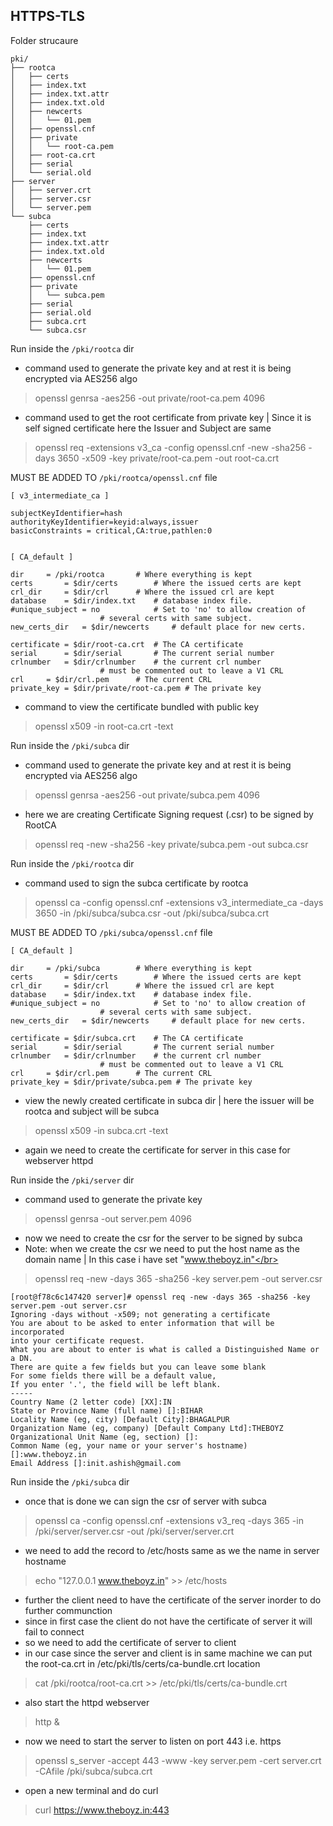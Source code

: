 ## HTTPS-TLS
Folder strucaure
```
pki/
├── rootca
│   ├── certs
│   ├── index.txt
│   ├── index.txt.attr
│   ├── index.txt.old
│   ├── newcerts
│   │   └── 01.pem
│   ├── openssl.cnf
│   ├── private
│   │   └── root-ca.pem
│   ├── root-ca.crt
│   ├── serial
│   └── serial.old
├── server
│   ├── server.crt
│   ├── server.csr
│   └── server.pem
└── subca
    ├── certs
    ├── index.txt
    ├── index.txt.attr
    ├── index.txt.old
    ├── newcerts
    │   └── 01.pem
    ├── openssl.cnf
    ├── private
    │   └── subca.pem
    ├── serial
    ├── serial.old
    ├── subca.crt
    └── subca.csr
```

Run inside the `/pki/rootca` dir</br>

* command used to generate the private key and at rest it is being encrypted via AES256 algo</br>
> openssl genrsa -aes256 -out private/root-ca.pem 4096</br>

* command used to get the root certificate from private key | Since it is self signed certificate here the Issuer and Subject are same</br>
> openssl req -extensions v3_ca  -config openssl.cnf -new -sha256  -days 3650 -x509 -key private/root-ca.pem  -out root-ca.crt</br>

MUST BE ADDED TO `/pki/rootca/openssl.cnf` file</br>
```
[ v3_intermediate_ca ]

subjectKeyIdentifier=hash
authorityKeyIdentifier=keyid:always,issuer
basicConstraints = critical,CA:true,pathlen:0


[ CA_default ]

dir		= /pki/rootca		# Where everything is kept
certs		= $dir/certs		# Where the issued certs are kept
crl_dir		= $dir/crl		# Where the issued crl are kept
database	= $dir/index.txt	# database index file.
#unique_subject	= no			# Set to 'no' to allow creation of
					# several certs with same subject.
new_certs_dir	= $dir/newcerts		# default place for new certs.

certificate	= $dir/root-ca.crt	# The CA certificate
serial		= $dir/serial 		# The current serial number
crlnumber	= $dir/crlnumber	# the current crl number
					# must be commented out to leave a V1 CRL
crl		= $dir/crl.pem 		# The current CRL
private_key	= $dir/private/root-ca.pem # The private key

```


* command to view the certificate bundled with public key</br>
> openssl x509 -in root-ca.crt -text</br>


Run inside the `/pki/subca` dir</br>

* command used to generate the private key and at rest it is being encrypted via AES256 algo</br>

> openssl genrsa -aes256 -out private/subca.pem 4096</br>

* here we are creating Certificate Signing request (.csr) to be signed by RootCA</br>
> openssl req -new -sha256 -key private/subca.pem -out subca.csr</br>


Run inside the `/pki/rootca` dir</br>

* command used to sign the subca certificate by rootca</br>
> openssl ca -config openssl.cnf -extensions v3_intermediate_ca -days 3650 -in /pki/subca/subca.csr -out /pki/subca/subca.crt</br>


MUST BE ADDED TO `/pki/subca/openssl.cnf` file</br>
```
[ CA_default ]

dir		= /pki/subca		# Where everything is kept
certs		= $dir/certs		# Where the issued certs are kept
crl_dir		= $dir/crl		# Where the issued crl are kept
database	= $dir/index.txt	# database index file.
#unique_subject	= no			# Set to 'no' to allow creation of
					# several certs with same subject.
new_certs_dir	= $dir/newcerts		# default place for new certs.

certificate	= $dir/subca.crt	# The CA certificate
serial		= $dir/serial 		# The current serial number
crlnumber	= $dir/crlnumber	# the current crl number
					# must be commented out to leave a V1 CRL
crl		= $dir/crl.pem 		# The current CRL
private_key	= $dir/private/subca.pem # The private key
```

* view the newly created certificate in subca dir | here the issuer will be rootca and subject will be subca</br>
> openssl x509 -in subca.crt -text</br>

* again we need to create the certificate for server in this case for webserver httpd</br>

Run inside the `/pki/server` dir</br>

* command used to generate the private key </br>
> openssl genrsa -out server.pem 4096</br>


* now we need to create the csr for the server to be signed by subca</br>
* Note: when we create the csr we need to put the host name as the domain name | In this case i have set "www.theboyz.in"</br>
> openssl req -new -days 365 -sha256 -key server.pem -out server.csr</br>

```
[root@f78c6c147420 server]# openssl req -new -days 365 -sha256 -key server.pem -out server.csr 
Ignoring -days without -x509; not generating a certificate
You are about to be asked to enter information that will be incorporated
into your certificate request.
What you are about to enter is what is called a Distinguished Name or a DN.
There are quite a few fields but you can leave some blank
For some fields there will be a default value,
If you enter '.', the field will be left blank.
-----
Country Name (2 letter code) [XX]:IN
State or Province Name (full name) []:BIHAR
Locality Name (eg, city) [Default City]:BHAGALPUR
Organization Name (eg, company) [Default Company Ltd]:THEBOYZ
Organizational Unit Name (eg, section) []:
Common Name (eg, your name or your server's hostname) []:www.theboyz.in
Email Address []:init.ashish@gmail.com
```


Run inside the `/pki/subca` dir</br>
* once that is done we can sign the csr of server with subca </br>
> openssl ca -config openssl.cnf -extensions v3_req -days 365 -in /pki/server/server.csr -out /pki/server/server.crt</br>

* we need to add the record to /etc/hosts same as we the name in server hostname</br>
> echo "127.0.0.1 www.theboyz.in" >> /etc/hosts</br>

* further the client need to have the certificate of the server inorder to do further communction </br>
* since in first case the client do not have the certificate of server it will fail to connect </br>
* so we need to add the certificate of server to client </br>
* in our case since the server and client is in same machine we can put the root-ca.crt in  /etc/pki/tls/certs/ca-bundle.crt  location</br>

> cat /pki/rootca/root-ca.crt  >> /etc/pki/tls/certs/ca-bundle.crt </br>

* also start the httpd webserver
> http &

* now we need to start the server to listen on port 443 i.e. https</br>

> openssl s_server -accept 443 -www -key server.pem -cert server.crt -CAfile /pki/subca/subca.crt </br>

* open a new terminal and do curl</br>

> curl https://www.theboyz.in:443</br>